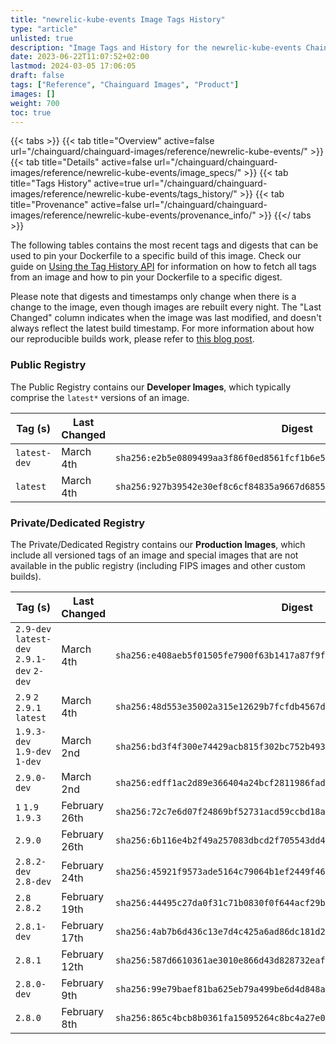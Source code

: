 ```yaml
---
title: "newrelic-kube-events Image Tags History"
type: "article"
unlisted: true
description: "Image Tags and History for the newrelic-kube-events Chainguard Image"
date: 2023-06-22T11:07:52+02:00
lastmod: 2024-03-05 17:06:05
draft: false
tags: ["Reference", "Chainguard Images", "Product"]
images: []
weight: 700
toc: true
---
```


{{< tabs >}}
{{< tab title="Overview" active=false url="/chainguard/chainguard-images/reference/newrelic-kube-events/" >}}
{{< tab title="Details" active=false url="/chainguard/chainguard-images/reference/newrelic-kube-events/image_specs/" >}}
{{< tab title="Tags History" active=true url="/chainguard/chainguard-images/reference/newrelic-kube-events/tags_history/" >}}
{{< tab title="Provenance" active=false url="/chainguard/chainguard-images/reference/newrelic-kube-events/provenance_info/" >}}
{{</ tabs >}}

The following tables contains the most recent tags and digests that can be used to pin your Dockerfile to a specific build of this image. Check our guide on [Using the Tag History API](/chainguard/chainguard-images/using-the-tag-history-api/) for information on how to fetch all tags from an image and how to pin your Dockerfile to a specific digest.

Please note that digests and timestamps only change when there is a change to the image, even though images are rebuilt every night. The "Last Changed" column indicates when the image was last modified, and doesn't always reflect the latest build timestamp. For more information about how our reproducible builds work, please refer to [this blog post](https://www.chainguard.dev/unchained/reproducing-chainguards-reproducible-image-builds).

### Public Registry
The Public Registry contains our **Developer Images**, which typically comprise the `latest*` versions of an image.

| Tag (s)       | Last Changed | Digest                                                                    |
|---------------|--------------|---------------------------------------------------------------------------|
|  `latest-dev` | March 4th    | `sha256:e2b5e0809499aa3f86f0ed8561fcf1b6e549eaa5b9a596ad3ac354bb746b4836` |
|  `latest`     | March 4th    | `sha256:927b39542e30ef8c6cf84835a9667d68554390806d8de7142ad5ad489d00df73` |


### Private/Dedicated Registry
The Private/Dedicated Registry contains our **Production Images**, which include all versioned tags of an image and special images that are not available in the public registry (including FIPS images and other custom builds).

| Tag (s)                                     | Last Changed  | Digest                                                                    |
|---------------------------------------------|---------------|---------------------------------------------------------------------------|
|  `2.9-dev` `latest-dev` `2.9.1-dev` `2-dev` | March 4th     | `sha256:e408aeb5f01505fe7900f63b1417a87f9fc019882df088adce2ed4687f8f06da` |
|  `2.9` `2` `2.9.1` `latest`                 | March 4th     | `sha256:48d553e35002a315e12629b7fcfdb4567d62cec4abfb6bf1c31990d98a3411d4` |
|  `1.9.3-dev` `1.9-dev` `1-dev`              | March 2nd     | `sha256:bd3f4f300e74429acb815f302bc752b4938aefd4f202432ca84131e77b0e9e53` |
|  `2.9.0-dev`                                | March 2nd     | `sha256:edff1ac2d89e366404a24bcf2811986fad8407f064942cb89fb274c75ac44387` |
|  `1` `1.9` `1.9.3`                          | February 26th | `sha256:72c7e6d07f24869bf52731acd59ccbd18a3f330ffaf88598f3b37432a56b6e5b` |
|  `2.9.0`                                    | February 26th | `sha256:6b116e4b2f49a257083dbcd2f705543dd4b553a439be1321a041977b09b037da` |
|  `2.8.2-dev` `2.8-dev`                      | February 24th | `sha256:45921f9573ade5164c79064b1ef2449f4658d9a33d9578296eda484e03c73359` |
|  `2.8` `2.8.2`                              | February 19th | `sha256:44495c27da0f31c71b0830f0f644acf29ba09ee1ddfcd432d9fdee6d814c70d0` |
|  `2.8.1-dev`                                | February 17th | `sha256:4ab7b6d436c13e7d4c425a6ad86dc181d2751fefa2c141117376535ac2d471a0` |
|  `2.8.1`                                    | February 12th | `sha256:587d6610361ae3010e866d43d828732eafb24c603c5f76362327721917f5010c` |
|  `2.8.0-dev`                                | February 9th  | `sha256:99e79baef81ba625eb79a499be6d4d848a71edd48b740f756f8e2c0998bd48a6` |
|  `2.8.0`                                    | February 8th  | `sha256:865c4bcb8b0361fa15095264c8bc4a27e0732ca32d4a84dae3f620ea2db32f0d` |

